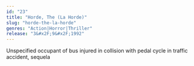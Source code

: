 ```yaml
---
id: "23"
title: "Horde, The (La Horde)"
slug: "horde-the-la-horde"
genres: "Action|Horror|Thriller"
release: "3&#x2F;9&#x2F;1992"
---
```


Unspecified occupant of bus injured in collision with pedal cycle in traffic accident, sequela

